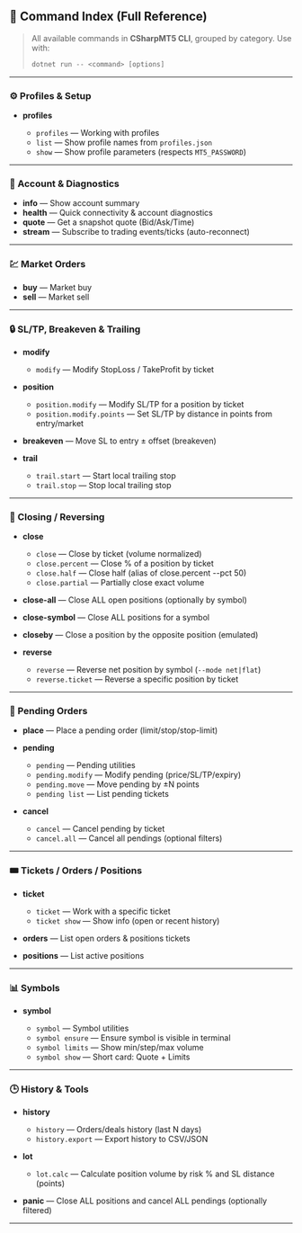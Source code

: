## 📖 Command Index (Full Reference)

> All available commands in **CSharpMT5 CLI**, grouped by category.
> Use with:
>
> ```powershell
> dotnet run -- <command> [options]
> ```

---

### ⚙️ Profiles & Setup

* **profiles**

  * `profiles` — Working with profiles
  * `list` — Show profile names from `profiles.json`
  * `show` — Show profile parameters (respects `MT5_PASSWORD`)

---

### 🧾 Account & Diagnostics

* **info** — Show account summary
* **health** — Quick connectivity & account diagnostics
* **quote** — Get a snapshot quote (Bid/Ask/Time)
* **stream** — Subscribe to trading events/ticks (auto-reconnect)

---

### 💹 Market Orders

* **buy** — Market buy
* **sell** — Market sell

---

### 🔒 SL/TP, Breakeven & Trailing

* **modify**

  * `modify` — Modify StopLoss / TakeProfit by ticket
* **position**

  * `position.modify` — Modify SL/TP for a position by ticket
  * `position.modify.points` — Set SL/TP by distance in points from entry/market
* **breakeven** — Move SL to entry ± offset (breakeven)
* **trail**

  * `trail.start` — Start local trailing stop
  * `trail.stop` — Stop local trailing stop

---

### 🔄 Closing / Reversing

* **close**

  * `close` — Close by ticket (volume normalized)
  * `close.percent` — Close % of a position by ticket
  * `close.half` — Close half (alias of close.percent --pct 50)
  * `close.partial` — Partially close exact volume
* **close-all** — Close ALL open positions (optionally by symbol)
* **close-symbol** — Close ALL positions for a symbol
* **closeby** — Close a position by the opposite position (emulated)
* **reverse**

  * `reverse` — Reverse net position by symbol (`--mode net|flat`)
  * `reverse.ticket` — Reverse a specific position by ticket

---

### 📑 Pending Orders

* **place** — Place a pending order (limit/stop/stop-limit)
* **pending**

  * `pending` — Pending utilities
  * `pending.modify` — Modify pending (price/SL/TP/expiry)
  * `pending.move` — Move pending by ±N points
  * `pending list` — List pending tickets
* **cancel**

  * `cancel` — Cancel pending by ticket
  * `cancel.all` — Cancel all pendings (optional filters)

---

### 🎟️ Tickets / Orders / Positions

* **ticket**

  * `ticket` — Work with a specific ticket
  * `ticket show` — Show info (open or recent history)
* **orders** — List open orders & positions tickets
* **positions** — List active positions

---

### 📊 Symbols

* **symbol**

  * `symbol` — Symbol utilities
  * `symbol ensure` — Ensure symbol is visible in terminal
  * `symbol limits` — Show min/step/max volume
  * `symbol show` — Short card: Quote + Limits

---

### 🕒 History & Tools

* **history**

  * `history` — Orders/deals history (last N days)
  * `history.export` — Export history to CSV/JSON
* **lot**

  * `lot.calc` — Calculate position volume by risk % and SL distance (points)
* **panic** — Close ALL positions and cancel ALL pendings (optionally filtered)

---
